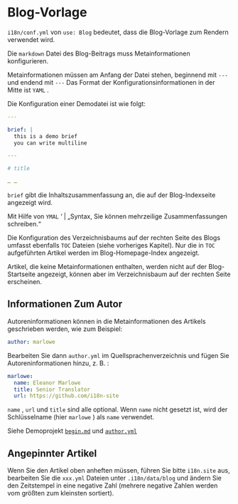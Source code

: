 # Blog-Vorlage

`i18n/conf.yml` von `use: Blog` bedeutet, dass die Blog-Vorlage zum Rendern verwendet wird.

Die `markdown` Datei des Blog-Beitrags muss Metainformationen konfigurieren.

Metainformationen müssen am Anfang der Datei stehen, beginnend mit `---` und endend mit `---` Das Format der Konfigurationsinformationen in der Mitte ist `YAML` .

Die Konfiguration einer Demodatei ist wie folgt:

```yml
---

brief: |
  this is a demo brief
  you can write multiline

---

# title

… …
```

`brief` gibt die Inhaltszusammenfassung an, die auf der Blog-Indexseite angezeigt wird.

Mit Hilfe von `YMAL` ‘ | „Syntax, Sie können mehrzeilige Zusammenfassungen schreiben.“

Die Konfiguration des Verzeichnisbaums auf der rechten Seite des Blogs umfasst ebenfalls `TOC` Dateien (siehe vorheriges Kapitel). Nur die in `TOC` aufgeführten Artikel werden im Blog-Homepage-Index angezeigt.

Artikel, die keine Metainformationen enthalten, werden nicht auf der Blog-Startseite angezeigt, können aber im Verzeichnisbaum auf der rechten Seite erscheinen.

## Informationen Zum Autor

Autoreninformationen können in die Metainformationen des Artikels geschrieben werden, wie zum Beispiel:

```yml
author: marlowe
```

Bearbeiten Sie dann `author.yml` im Quellsprachenverzeichnis und fügen Sie Autoreninformationen hinzu, z. B. :

```yml
marlowe:
  name: Eleanor Marlowe
  title: Senior Translator
  url: https://github.com/i18n-site
```

`name` , `url` und `title` sind alle optional. Wenn `name` nicht gesetzt ist, wird der Schlüsselname (hier `marlowe` ) als `name` verwendet.

Siehe Demoprojekt [`begin.md`](https://github.com/i18n-site/demo.i18n.site/blob/main/en/blog/news/begin.md?plain=1) und [`author.yml`](https://github.com/i18n-site/demo.i18n.site/blob/main/en/author.yml)

## Angepinnter Artikel

Wenn Sie den Artikel oben anheften müssen, führen Sie bitte `i18n.site` aus, bearbeiten Sie die `xxx.yml` Dateien unter `.i18n/data/blog` und ändern Sie den Zeitstempel in eine negative Zahl (mehrere negative Zahlen werden vom größten zum kleinsten sortiert).